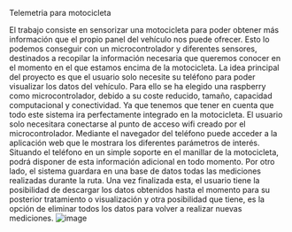 Telemetria para motocicleta

El trabajo consiste en sensorizar una motocicleta para poder obtener más 
información que el propio panel del vehículo nos puede ofrecer. Esto lo podemos 
conseguir con un microcontrolador y diferentes sensores, destinados a recopilar la 
información necesaria que queremos conocer en el momento en el que estamos encima 
de la motocicleta. 
La idea principal del proyecto es que el usuario solo necesite su teléfono para 
poder visualizar los datos del vehículo. Para ello se ha elegido una raspberry como 
microcontrolador, debido a su coste reducido, tamaño, capacidad computacional y 
conectividad. Ya que tenemos que tener en cuenta que todo este sistema ira 
perfectamente integrado en la motocicleta.
El usuario solo necesitara conectarse al punto de acceso wifi creado por el 
microcontrolador. Mediante el navegador del teléfono puede acceder a la aplicación web 
que le mostrara los diferentes parámetros de interés. Situando el teléfono en un simple 
soporte en el manillar de la motocicleta, podrá disponer de esta información adicional en 
todo momento.
Por otro lado, el sistema guardara en una base de datos todas las mediciones 
realizadas durante la ruta. Una vez finalizada esta, el usuario tiene la posibilidad de 
descargar los datos obtenidos hasta el momento para su posterior tratamiento o 
visualización y otra posibilidad que tiene, es la opción de eliminar todos los datos para 
volver a realizar nuevas mediciones.
![image](https://user-images.githubusercontent.com/75255813/133894983-715c151d-4ba9-411b-93c8-f28571312346.png)
